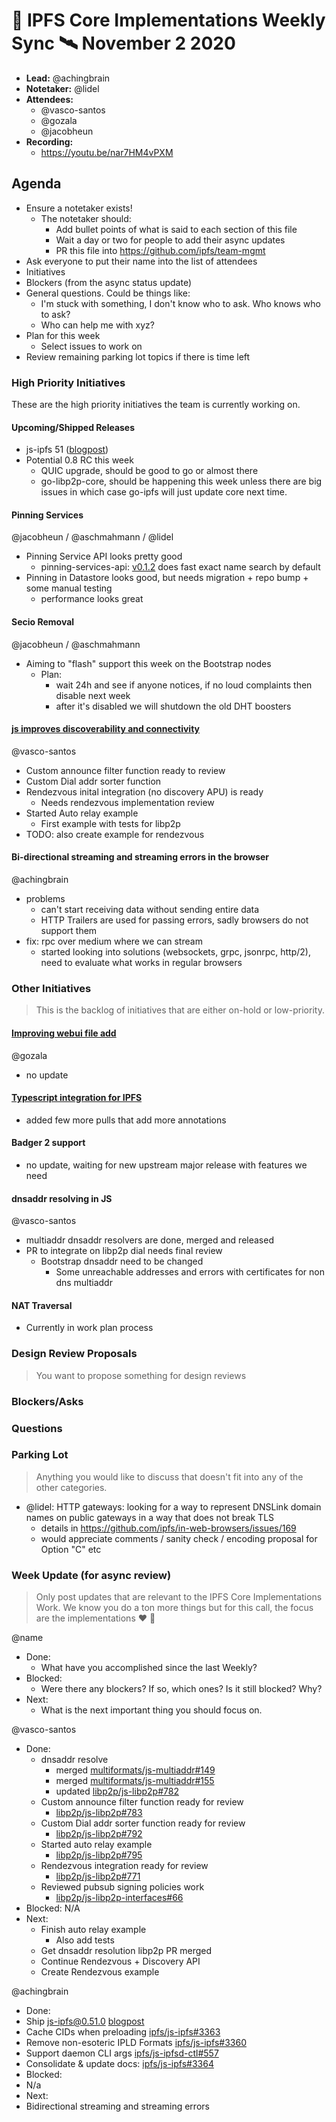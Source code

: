 # 🚀 IPFS Core Implementations Weekly Sync 🛰 November 2 2020

- **Lead:** @achingbrain
- **Notetaker:** @lidel
- **Attendees:**
  - @vasco-santos
  - @gozala
  - @jacobheun
- **Recording:**
  - https://youtu.be/nar7HM4vPXM

## Agenda

- Ensure a notetaker exists!
  - The notetaker should:
    - Add bullet points of what is said to each section of this file
    - Wait a day or two for people to add their async updates
    - PR this file into https://github.com/ipfs/team-mgmt
- Ask everyone to put their name into the list of attendees
- Initiatives
- Blockers (from the async status update)
- General questions. Could be things like:
  - I'm stuck with something, I don't know who to ask. Who knows who to ask?
  - Who can help me with xyz?
- Plan for this week
  - Select issues to work on
- Review remaining parking lot topics if there is time left

### High Priority Initiatives

These are the high priority initiatives the team is currently working on.

#### Upcoming/Shipped Releases

- js-ipfs 51 ([blogpost](https://blog.ipfs.io/2020-10-29-js-ipfs-0-50/))
- Potential 0.8 RC this week
  - QUIC upgrade, should be good to go or almost there
  - go-libp2p-core, should be happening this week unless there are big issues in which case go-ipfs will just update core next time.

#### Pinning Services
@jacobheun / @aschmahmann / @lidel

- Pinning Service API looks pretty good
  - pinning-services-api: [v0.1.2](https://github.com/ipfs/pinning-services-api-spec/releases/tag/v0.1.2) does fast exact name search by default
- Pinning in Datastore looks good, but needs migration + repo bump + some manual testing
  - performance looks great

#### Secio Removal
@jacobheun / @aschmahmann

- Aiming to "flash" support this week on the Bootstrap nodes
  - Plan: 
    - wait 24h and see if anyone notices, if no loud complaints then disable next week
    - after it's disabled we will shutdown the old DHT boosters

#### [js improves discoverability and connectivity](https://github.com/libp2p/js-libp2p/issues/703)
@vasco-santos

- Custom announce filter function ready to review
- Custom Dial addr sorter function
- Rendezvous inital integration (no discovery APU) is ready
  - Needs rendezvous implementation review
- Started Auto relay example
  - First example with tests for libp2p
- TODO: also create example for rendezvous

#### Bi-directional streaming and streaming errors in the browser
@achingbrain

- problems
  - can't start receiving data without sending entire data
  - HTTP Trailers are used for passing errors, sadly browsers do not support them
- fix: rpc over medium where we can stream
  - started looking into solutions (websockets, grpc, jsonrpc, http/2), need to evaluate what works in regular browsers

### Other Initiatives
> This is the backlog of initiatives that are either on-hold or low-priority.

#### [Improving webui file add](https://github.com/ipfs/js-ipfs/issues/3029)
@gozala
- no update

#### [Typescript integration for IPFS](https://github.com/ipfs/js-ipfs/issues/2945)
- added few more pulls that add more annotations

#### Badger 2 support

- no update, waiting for new upstream major release with features we need

#### dnsaddr resolving in JS
@vasco-santos

- multiaddr dnsaddr resolvers are done, merged and released
- PR to integrate on libp2p dial needs final review
  - Bootstrap dnsaddr need to be changed
    - Some unreachable addresses and errors with certificates for non dns multiaddr
    
#### NAT Traversal

- Currently in work plan process

### Design Review Proposals
> You want to propose something for design reviews

### Blockers/Asks

### Questions

### Parking Lot
> Anything you would like to discuss that doesn't fit into any of the other categories.

- @lidel: HTTP gateways: looking for a way to represent DNSLink domain names on public gateways in a way that does not break TLS
  - details in https://github.com/ipfs/in-web-browsers/issues/169
  - would appreciate comments / sanity check / encoding proposal for Option "C" etc

### Week Update (for async review)
> Only post updates that are relevant 
to the IPFS Core Implementations Work. We know you do a ton more things but for this call, the focus are the implementations ❤️ 🌟 

@name
- Done:
  - What have you accomplished since the last Weekly?
- Blocked:
  - Were there any blockers? If so, which ones? Is it still blocked? Why?
- Next:
  - What is the next important thing you should focus on.

@vasco-santos
- Done:
  - dnsaddr resolve
     - merged [multiformats/js-multiaddr#149](https://github.com/multiformats/js-multiaddr/pull/149)
     - merged [multiformats/js-multiaddr#155](https://github.com/multiformats/js-multiaddr/pull/155)
     - updated [libp2p/js-libp2p#782](https://github.com/libp2p/js-libp2p/pull/782)
  - Custom announce filter function ready for review
    - [libp2p/js-libp2p#783](https://github.com/libp2p/js-libp2p/pull/783)
  - Custom Dial addr sorter function ready for review
    - [libp2p/js-libp2p#792](https://github.com/libp2p/js-libp2p/pull/792)
  - Started auto relay example
    - [libp2p/js-libp2p#795](https://github.com/libp2p/js-libp2p/pull/795)
  - Rendezvous integration ready for review
    - [libp2p/js-libp2p#771](https://github.com/libp2p/js-libp2p/pull/771)
  - Reviewed pubsub signing policies work
    - [libp2p/js-libp2p-interfaces#66](https://github.com/libp2p/js-libp2p-interfaces/pull/66)
- Blocked: N/A
- Next:
  - Finish auto relay example
     - Also add tests
  - Get dnsaddr resolution libp2p PR merged
  - Continue Rendezvous + Discovery API
  - Create Rendezvous example
  
  
@achingbrain
- Done:
 - Ship js-ipfs@0.51.0 [blogpost](https://blog.ipfs.io/2020-10-29-js-ipfs-0-50/)
 - Cache CIDs when preloading [ipfs/js-ipfs#3363](https://github.com/ipfs/js-ipfs/pull/3363)
 - Remove non-esoteric IPLD Formats [ipfs/js-ipfs#3360](https://github.com/ipfs/js-ipfs/pull/3360)
 - Support daemon CLI args [ipfs/js-ipfsd-ctl#557](https://github.com/ipfs/js-ipfsd-ctl/pull/557)
 - Consolidate & update docs: [ipfs/js-ipfs#3364](https://github.com/ipfs/js-ipfs/pull/3364)
- Blocked:
 - N/a
- Next:
 - Bidirectional streaming and streaming errors

